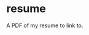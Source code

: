 # resume

A PDF of my resume to link to.

<!-- My resume in HTML format! I figured that this would be a good way to make myself more unique -->
